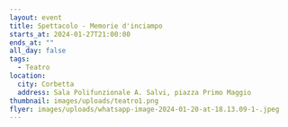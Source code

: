 ```yaml
---
layout: event
title: Spettacolo - Memorie d'inciampo
starts_at: 2024-01-27T21:00:00
ends_at: ""
all_day: false
tags:
  - Teatro
location:
  city: Corbetta
  address: Sala Polifunzionale A. Salvi, piazza Primo Maggio
thumbnail: images/uploads/teatro1.png
flyer: images/uploads/whatsapp-image-2024-01-20-at-18.13.09-1-.jpeg
---
```

